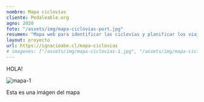 ```yaml
---
nombre: Mapa ciclovías
cliente: Pedaleable.org
agno: 2020
foto: "/assets/img/mapa-ciclovias-port.jpg"
resumen: "Mapa web para identificar las ciclovías y planificar los viajes en bici"
layout: proyecto
url: https://ignacioabe.cl/mapa-ciclovias
# imagenes: ["/assets/img/mapa-ciclovias-1.jpg", "/assets/img/mapa-ciclovias-2.jpg", "/assets/img/mapa-ciclovias-3.jpg"]
---
```


HOLA!

![mapa-1](/assets/img/mapa-ciclovias-chile.png)

Esta es una imágen del mapa

<!-- <div>
    {% for imagen in page.imagenes %}
    <img src="{{ imagen }}" alt="">
    <p>{{ imagen }}</p>
    {% endfor %}
</div> -->